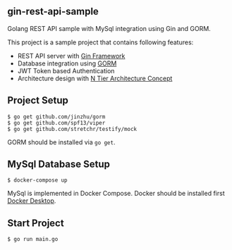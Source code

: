 ## gin-rest-api-sample
Golang REST API sample with MySql integration using Gin and GORM.

This project is a sample project that contains following features:

- REST API server with [Gin Framework](https://github.com/gin-gonic/gin)
- Database integration using [GORM](http://gorm.io/)
- JWT Token based Authentication
- Architecture design with [N Tier Architecture Concept](https://stackify.com/n-tier-architecture/)

## Project Setup

```
$ go get github.com/jinzhu/gorm
$ go get github.com/spf13/viper
$ go get github.com/stretchr/testify/mock
```

GORM should be installed via `go get`.

## MySql Database Setup

```
$ docker-compose up
```

MySql is implemented in Docker Compose. Docker should be installed first [Docker Desktop](https://www.docker.com/products/docker-desktop/).

## Start Project

```
$ go run main.go
```

